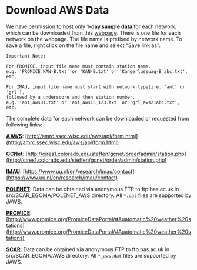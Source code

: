 # Download AWS Data

We have permission to host only **1-day sample data** for each network, which can be downloaded from this 
[webpage](http://jaws.ess.uci.edu/jaws/sample_data/). There is one file for each network on the webpage. 
The file name is prefixed by network name. To save a file, right click on the file name and select "Save link as".

```
Important Note:

For PROMICE, input file name must contain station name. 
e.g. 'PROMICE_KAN-B.txt' or 'KAN-B.txt' or 'Kangerlussuaq-B_abc.txt', etc.

For IMAU, input file name must start with network type(i.e. 'ant' or 'grl'), 
followed by a underscore and then station number. 
e.g. 'ant_aws01.txt' or 'ant_aws15_123.txt' or 'grl_aws21abc.txt', etc.

```

The complete data for each network can be downloaded or requested from following links:

<u>**AAWS**</u>: [http://amrc.ssec.wisc.edu/aws/api/form.html](http://amrc.ssec.wisc.edu/aws/api/form.html)

<u>**GCNet**</u>: [http://cires1.colorado.edu/steffen/gcnet/order/admin/station.php](http://cires1.colorado.edu/steffen/gcnet/order/admin/station.php)

<u>**IMAU**</u>: [https://www.uu.nl/en/research/imau/contact](https://www.uu.nl/en/research/imau/contact)

<u>**POLENET**</u>: Data can be obtained via anonymous FTP to ftp.bas.ac.uk in src/SCAR_EGOMA/POLENET_AWS directory. All `*.dat` files are supported by JAWS.

<u>**PROMICE**</u>: [http://www.promice.org/PromiceDataPortal/#Auatomatic%20weather%20stations](http://www.promice.org/PromiceDataPortal/#Auatomatic%20weather%20stations)

<u>**SCAR**</u>: Data can be obtained via anonymous FTP to ftp.bas.ac.uk in src/SCAR_EGOMA/AWS directory. All `*_aws.dat` files are supported by JAWS.